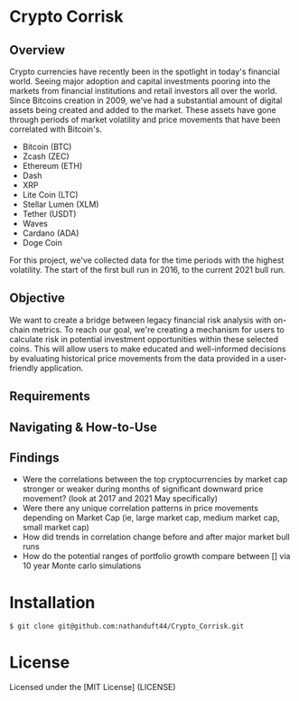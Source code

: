 # Crypto Corrisk

## Overview

Crypto currencies have recently been in the spotlight in today's financial world. Seeing major adoption and capital investments pooring into the markets from financial institutions and retail investors all over the world.
Since Bitcoins creation in 2009, we've had a substantial amount of digital assets being created and added to the market. These assets have gone through periods of market volatility and price
movements that have been correlated with Bitcoin's.

* Bitcoin (BTC)
* Zcash (ZEC)
* Ethereum (ETH)
* Dash 
* XRP
* Lite Coin (LTC)
* Stellar Lumen (XLM)
* Tether (USDT)
* Waves
* Cardano (ADA)
* Doge Coin

For this project, we've collected data for the time periods with the highest volatility. The start of the first bull run in 2016, to the current 2021 bull run.

## Objective
We want to create a bridge between legacy financial risk analysis with on-chain metrics. 
To reach our goal, we're creating a mechanism for users to calculate risk in potential investment opportunities within these selected coins.
This will allow users to make educated and well-informed decisions by evaluating historical price movements from the data provided in a user-friendly application.

## Requirements

## Navigating & How-to-Use

## Findings
* Were the correlations between the top cryptocurrencies by market cap stronger or weaker during months of significant downward price movement? (look at 2017 and 2021 May specifically)
* Were there any unique correlation patterns in price movements depending on Market Cap (ie, large market cap, medium market cap, small market cap)
* How did trends in correlation change before and after major market bull runs
* How do the potential ranges of portfolio growth compare between [] via 10 year Monte carlo simulations

# Installation
    $ git clone git@github.com:nathanduft44/Crypto_Corrisk.git
    
    
# License
Licensed under the [MIT License] (LICENSE)
